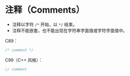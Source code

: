 # 注释（Comments）

* 注释以字符 `/*` 开始，以 `*/` 结束。
* 注释不能嵌套，也不能出现在字符串字面值或字符字面值中。

C89：

```c
/* comment */
```

C99（C++ 风格）：

```c
// comment
```
